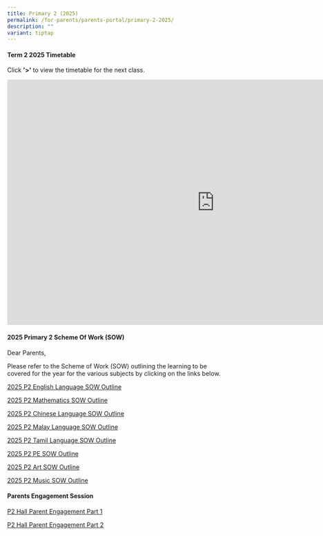 ```yaml
---
title: Primary 2 (2025)
permalink: /for-parents/parents-portal/primary-2-2025/
description: ""
variant: tiptap
---
```

<h4><strong>Term 2 2025 Timetable </strong></h4>
<p>Click <strong>'&gt;'</strong> to view the timetable for the next class.</p>
<div class="iframe-wrapper">
<iframe height="569" width="960" allowfullscreen="true" frameborder="0" src="https://docs.google.com/presentation/d/e/2PACX-1vTcry3ExDr5XFceuNWTrCT4W5EtWa27HoHJAGs8wqRmcaet5doFsK7OgChwNXtnNzXRc7YynsA0u8EP/embed?start=false&amp;loop=false&amp;delayms=60000"></iframe>
</div>
<h4><strong>2025 Primary 2 Scheme Of Work (SOW)</strong></h4>
<p>Dear Parents,</p>
<p>Please refer to the Scheme of Work (SOW) outlining the learning to be
covered for the year for the various subjects by clicking on the links
below.</p>
<p><a href="/files/2025 P2 SOW/P2_EL_2025_SOW_Outline.pdf" rel="noopener noreferrer nofollow" target="_blank">2025 P2 English Language SOW Outline</a>
</p>
<p><a href="/files/2025 P2 SOW/P2_MA_2025_SOW_Outline.pdf" rel="noopener noreferrer nofollow" target="_blank">2025 P2 Mathematics SOW Outline</a>
</p>
<p><a href="/files/2025 P2 SOW/P2_CL_2025_SOW_Outline.pdf" rel="noopener noreferrer nofollow" target="_blank">2025 P2 Chinese Language SOW Outline</a>
</p>
<p><a href="/files/2025 P2 SOW/P2_ML_2025_SOW_Outline.pdf" rel="noopener noreferrer nofollow" target="_blank">2025 P2 Malay Language SOW Outline</a>
</p>
<p><a href="/files/2025 P2 SOW/P2_TL_2025_SOW_Outline.pdf" rel="noopener noreferrer nofollow" target="_blank">2025 P2 Tamil Language SOW Outline</a>
</p>
<p><a href="/files/2025 P2 SOW/P2_PE_2025_SOW_Outline.pdf" rel="noopener noreferrer nofollow" target="_blank">2025 P2 PE SOW Outline</a>
</p>
<p><a href="/files/2025 P2 SOW/P2_Art_2025_SOW_Outline.pdf" rel="noopener noreferrer nofollow" target="_blank">2025 P2 Art SOW Outline</a>
</p>
<p><a href="/files/2025 P2 SOW/P2_Music_2025_SOW_Outline.pdf" rel="noopener noreferrer nofollow" target="_blank">2025 P2 Music SOW Outline</a>
</p>
<p></p>
<h4><strong>Parents Engagement Session</strong></h4>
<p><a href="/files/Parents Engagement Sessions/P2_SL_YH_ST_Parent_Engagement_Part_1.pdf" rel="noopener noreferrer nofollow" target="_blank">P2 Hall Parent Engagement Part 1</a>
</p>
<p><a href="/files/Parents Engagement Sessions/P2_SL_YH_ST_Parent_Engagement_Part_2.pdf" rel="noopener noreferrer nofollow" target="_blank">P2 Hall Parent Engagement Part 2</a>
</p>